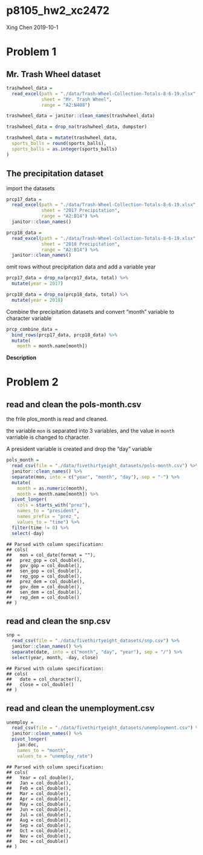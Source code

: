 p8105\_hw2\_xc2472
================
Xing Chen
2019-10-1

# Problem 1

## Mr. Trash Wheel dataset

``` r
trashwheel_data = 
  read_excel(path = "./data/Trash-Wheel-Collection-Totals-8-6-19.xlsx", 
             sheet = "Mr. Trash Wheel", 
             range = "A2:N408")

trashwheel_data = janitor::clean_names(trashwheel_data)

trashwheel_data = drop_na(trashwheel_data, dumpster)

trashwheel_data = mutate(trashwheel_data, 
  sports_balls = round(sports_balls),
  sports_balls = as.integer(sports_balls)
)
```

## The precipitation dataset

import the datasets

``` r
prcp17_data = 
  read_excel(path = "./data/Trash-Wheel-Collection-Totals-8-6-19.xlsx",
             sheet = "2017 Precipitation",
             range = "A2:B14") %>% 
  janitor::clean_names()

prcp18_data = 
  read_excel(path = "./data/Trash-Wheel-Collection-Totals-8-6-19.xlsx",
             sheet = "2018 Precipitation",
             range = "A2:B14") %>% 
  janitor::clean_names()
```

omit rows without precipitation data and add a variable year

``` r
prcp17_data = drop_na(prcp17_data, total) %>% 
  mutate(year = 2017)

prcp18_data = drop_na(prcp18_data, total) %>% 
  mutate(year = 2018)
```

Combine the precipitation datasets and convert “month” variable to
character variable

``` r
prcp_combine_data = 
  bind_rows(prcp17_data, prcp18_data) %>% 
  mutate(
    month = month.name[month])
```

**Description**

# Problem 2

## read and clean the pols-month.csv

the frile plos\_month is read and cleaned.

the variable `mon` is separated into 3 variables, and the value in
`month` varriable is changed to character.

A president variable is created and drop the “day” variable

``` r
pols_month = 
  read_csv(file = "./data/fivethirtyeight_datasets/pols-month.csv") %>% 
  janitor::clean_names() %>% 
  separate(mon, into = c("year", "month", "day"), sep = "-") %>% 
  mutate(
    month = as.numeric(month),
    month = month.name[month]) %>% 
  pivot_longer(
    cols = starts_with("prez"),
    names_to = "president",
    names_prefix = "prez_",
    values_to = "time") %>% 
  filter(time != 0) %>% 
  select(-day)
```

    ## Parsed with column specification:
    ## cols(
    ##   mon = col_date(format = ""),
    ##   prez_gop = col_double(),
    ##   gov_gop = col_double(),
    ##   sen_gop = col_double(),
    ##   rep_gop = col_double(),
    ##   prez_dem = col_double(),
    ##   gov_dem = col_double(),
    ##   sen_dem = col_double(),
    ##   rep_dem = col_double()
    ## )

## read and clean the snp.csv

``` r
snp = 
  read_csv(file = "./data/fivethirtyeight_datasets/snp.csv") %>% 
  janitor::clean_names() %>% 
  separate(date, into = c("month", "day", "year"), sep = "/") %>% 
  select(year, month, -day, close)
```

    ## Parsed with column specification:
    ## cols(
    ##   date = col_character(),
    ##   close = col_double()
    ## )

## read and clean the unemployment.csv

``` r
unemploy = 
  read_csv(file = "./data/fivethirtyeight_datasets/unemployment.csv") %>% 
  janitor::clean_names() %>% 
  pivot_longer(
    jan:dec,
    names_to = "month",
    values_to = "unemploy_rate")
```

    ## Parsed with column specification:
    ## cols(
    ##   Year = col_double(),
    ##   Jan = col_double(),
    ##   Feb = col_double(),
    ##   Mar = col_double(),
    ##   Apr = col_double(),
    ##   May = col_double(),
    ##   Jun = col_double(),
    ##   Jul = col_double(),
    ##   Aug = col_double(),
    ##   Sep = col_double(),
    ##   Oct = col_double(),
    ##   Nov = col_double(),
    ##   Dec = col_double()
    ## )

